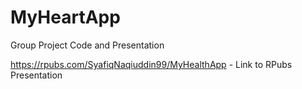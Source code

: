 # MyHeartApp
Group Project Code and Presentation

https://rpubs.com/SyafiqNaqiuddin99/MyHealthApp - Link to RPubs Presentation
